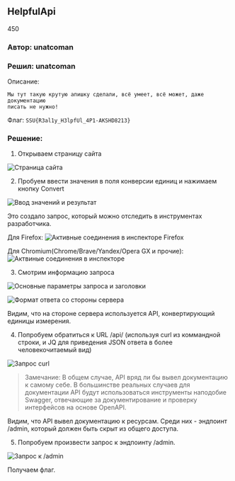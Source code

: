 HelpfulApi 
----------
450

### Автор: unatcoman
### Решил: unatcoman

Описание:
```
Мы тут такую крутую апишку сделали, всё умеет, всё может, даже документацию
писать не нужно!
```

Флаг: `SSU{R3al1y_H3lpfUl_4P1-AKSHD8213}`

### Решение:

1. Открываем страницу сайта

![Страница сайта](img/1.png)

2. Пробуем ввести значения в поля конверсии единиц и нажимаем кнопку Convert

![Ввод значений и результат](img/2.png)

Это создало запрос, который можно отследить в инструментах разработчика.

Для Firefox: ![Активные соединения в инспекторе Firefox](img/3.png)

Для Chromium(Chrome/Brave/Yandex/Opera GX и прочие): ![Актвиные соединения в инспекторе](img/4.png)


3. Смотрим информацию запроса

![Основные параметры запроса и заголовки](img/5.png)

![Формат ответа со стороны сервера](img/6.png)

Видим, что на стороне сервера используется API, конвертирующий единицы измерения.

4. Попробуем обратиться к URL /api/ (используя curl из коммандной строки, и JQ для приведения JSON ответа в более человекочитаемый вид)

![Запрос curl](img/7.png)

> Замечание: В общем случае, API вряд ли бы вывел документацию к самому себе. В большинстве реальных случаев для документации API будут использоваться инструменты наподобие Swagger, отвечающие за документирование и проверку интерфейсов на основе OpenAPI.

Видим, что API вывел документацию к ресурсам. Среди них - эндпоинт /admin, который должен быть скрыт из общего доступа.

5. Попробуем произвести запрос к эндпоинту /admin.

![Запрос к /admin](img/8.png)

Получаем флаг.




